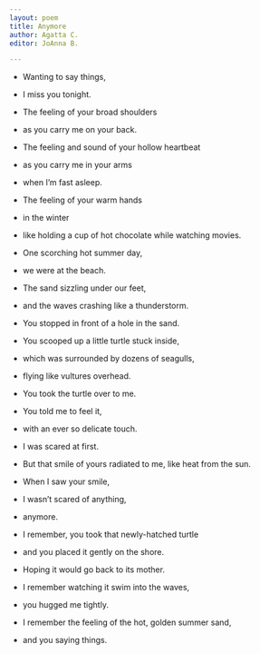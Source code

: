 ```yaml
---
layout: poem
title: Anymore
author: Agatta C.
editor: JoAnna B.

---
```

* Wanting to say things,
* I miss you tonight.
* The feeling of your broad shoulders
* as you carry me on your back.
* The feeling and sound of your hollow heartbeat
* as you carry me in your arms
* when I’m fast asleep.
* The feeling of your warm hands
* in the winter
* like holding a cup of hot chocolate while watching movies.

* One scorching hot summer day,
* we were at the beach.
* The sand sizzling under our feet,
* and the waves crashing like a thunderstorm.

* You stopped in front of a hole in the sand.
* You scooped up a little turtle stuck inside,
* which was surrounded by dozens of seagulls,
* flying like vultures overhead.

* You took the turtle over to me.
* You told me to feel it,
* with an ever so delicate touch.
* I was scared at first.
* But that smile of yours radiated to me, like heat from the sun.
* When I saw your smile,
* I wasn’t scared of anything,
* anymore.

* I remember, you took that newly-hatched turtle
* and you placed it gently on the shore.
* Hoping it would go back to its mother.
* I remember watching it swim into the waves,
* you hugged me tightly.
* I remember the feeling of the hot, golden summer sand,
* and you saying things.